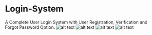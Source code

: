 # Login-System
A Complete User Login System with User Registration, Verification and Forgot Password Option.
![alt text](https://ibb.co/fS7pvyc)
![alt text](https://ibb.co/Q9Xrfcf)
![alt text](https://ibb.co/k6NCHLF)
![alt text](https://ibb.co/k6NCHLF)
